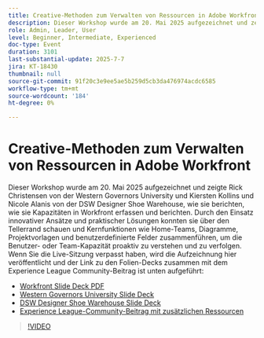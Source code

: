 ```yaml
---
title: Creative-Methoden zum Verwalten von Ressourcen in Adobe Workfront
description: Dieser Workshop wurde am 20. Mai 2025 aufgezeichnet und zeigte Rick Christensen von der Western Governors University und Kiersten Kollins und Nicole Alanis von der DSW Designer Shoe Warehouse, wie sie berichten, wie sie Kapazitäten in Workfront erfassen und berichten.
role: Admin, Leader, User
level: Beginner, Intermediate, Experienced
doc-type: Event
duration: 3101
last-substantial-update: 2025-7-7
jira: KT-18430
thumbnail: null
source-git-commit: 91f20c3e9ee5ae5b259d5cb3da476974acdc6585
workflow-type: tm+mt
source-wordcount: '184'
ht-degree: 0%

---
```


# Creative-Methoden zum Verwalten von Ressourcen in Adobe Workfront

Dieser Workshop wurde am 20. Mai 2025 aufgezeichnet und zeigte Rick Christensen von der Western Governors University und Kiersten Kollins und Nicole Alanis von der DSW Designer Shoe Warehouse, wie sie berichten, wie sie Kapazitäten in Workfront erfassen und berichten.
Durch den Einsatz innovativer Ansätze und praktischer Lösungen konnten sie über den Tellerrand schauen und Kernfunktionen wie Home-Teams, Diagramme, Projektvorlagen und benutzerdefinierte Felder zusammenführen, um die Benutzer- oder Team-Kapazität proaktiv zu verstehen und zu verfolgen.
Wenn Sie die Live-Sitzung verpasst haben, wird die Aufzeichnung hier veröffentlicht und der Link zu den Folien-Decks zusammen mit dem Experience League Community-Beitrag ist unten aufgeführt:

* [Workfront Slide Deck PDF](https://workfront-experience.s3.us-west-2.amazonaws.com/Training/Guides/Customer+Success+at+Scale/Creative+Ways+of+Managing+Resources+in+Adobe+Workfront+052025.pdf)
* [Western Governors University Slide Deck](https://workfront-experience.s3.us-west-2.amazonaws.com/Training/Guides/Customer+Success+at+Scale/Rick+C.s+Presentation+for+Workfront+Event_+Creative+Ways+of+Managing+Resources.pdf)
* [DSW Designer Shoe Warehouse Slide Deck](https://workfront-experience.s3.us-west-2.amazonaws.com/Training/Guides/Customer+Success+at+Scale/DSW+SLIDES+FINAL+V2+-+Creative+Ways+of+Managing+Resources+in+Workfront+.pdf)
* [Experience League-Community-Beitrag mit zusätzlichen Ressourcen](https://experienceleaguecommunities.adobe.com/t5/workfront-discussions/event-follow-up-creative-ways-of-managing-resources-in-adobe/td-p/755145?profile.language=de)

>[!VIDEO](https://video.tv.adobe.com/v/3464296/?learn=on&enablevpops)
